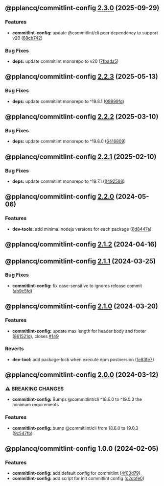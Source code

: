 ## @pplancq/commitlint-config [2.3.0](https://github.com/pplancq/dev-tools/compare/@pplancq/commitlint-config@2.2.3...@pplancq/commitlint-config@2.3.0) (2025-09-29)

### Features

* **commitlint-config:** update @commitlint/cli peer dependency to support v20 ([88cb742](https://github.com/pplancq/dev-tools/commit/88cb742e9ecd69b2494c6144aec4bcd66ab49f03))

### Bug Fixes

* **deps:** update commitlint monorepo to v20 ([7fbada5](https://github.com/pplancq/dev-tools/commit/7fbada5472da8de2382e30f0a487dbabd3b12b00))

## @pplancq/commitlint-config [2.2.3](https://github.com/pplancq/dev-tools/compare/@pplancq/commitlint-config@2.2.2...@pplancq/commitlint-config@2.2.3) (2025-05-13)

### Bug Fixes

* **deps:** update commitlint monorepo to ^19.8.1 ([09899fd](https://github.com/pplancq/dev-tools/commit/09899fd522648d5b73809e60dee9af4cf746096d))

## @pplancq/commitlint-config [2.2.2](https://github.com/pplancq/dev-tools/compare/@pplancq/commitlint-config@2.2.1...@pplancq/commitlint-config@2.2.2) (2025-03-10)

### Bug Fixes

* **deps:** update commitlint monorepo to ^19.8.0 ([6416809](https://github.com/pplancq/dev-tools/commit/64168092add95424270118b244af178340a86a25))

## @pplancq/commitlint-config [2.2.1](https://github.com/pplancq/dev-tools/compare/@pplancq/commitlint-config@2.2.0...@pplancq/commitlint-config@2.2.1) (2025-02-10)

### Bug Fixes

* **deps:** update commitlint monorepo to ^19.7.1 ([8492588](https://github.com/pplancq/dev-tools/commit/8492588166ff71f494487b2289afe6c78aa4e482))

## @pplancq/commitlint-config [2.2.0](https://github.com/pplancq/dev-tools/compare/@pplancq/commitlint-config@2.1.2...@pplancq/commitlint-config@2.2.0) (2024-05-06)


### Features

* **dev-tools:** add minimal nodejs versions for each package ([0d8447a](https://github.com/pplancq/dev-tools/commit/0d8447a6f4e26ff9cb28baac8434020156d5dac0))

## @pplancq/commitlint-config [2.1.2](https://github.com/pplancq/dev-tools/compare/@pplancq/commitlint-config@2.1.1...@pplancq/commitlint-config@2.1.2) (2024-04-16)

## @pplancq/commitlint-config [2.1.1](https://github.com/pplancq/dev-tools/compare/@pplancq/commitlint-config@2.1.0...@pplancq/commitlint-config@2.1.1) (2024-03-25)


### Bug Fixes

* **commitlint-config:** fix case-sensitive to ignores release commit ([ab9c5fd](https://github.com/pplancq/dev-tools/commit/ab9c5fd433a75264e943530cf2006bbad70b306a))

## @pplancq/commitlint-config [2.1.0](https://github.com/pplancq/dev-tools/compare/@pplancq/commitlint-config@2.0.0...@pplancq/commitlint-config@2.1.0) (2024-03-20)


### Features

* **commitlint-config:** update max length for header body and footer ([861521d](https://github.com/pplancq/dev-tools/commit/861521da4efff31124675c46d82332e1d0bc09bf)), closes [#149](https://github.com/pplancq/dev-tools/issues/149)


### Reverts

* **dev-tool:** add package-lock when execute npm postversion ([1e83fe7](https://github.com/pplancq/dev-tools/commit/1e83fe7ee8d2529ce3b85e1abb56968171ee01ff))

## @pplancq/commitlint-config [2.0.0](https://github.com/pplancq/dev-tools/compare/@pplancq/commitlint-config@1.0.0...@pplancq/commitlint-config@2.0.0) (2024-03-12)


### ⚠ BREAKING CHANGES

* **commitlint-config:** Bumps @commitlint/cli ^18.6.0 to ^19.0.3 the minimum requirements

### Features

* **commitlint-config:** bump @commitlint/cli from 18.6.0 to 19.0.3 ([9c547fb](https://github.com/pplancq/dev-tools/commit/9c547fb1ed71cf8838b36d25678942368f670981))

## @pplancq/commitlint-config 1.0.0 (2024-02-05)


### Features

* **commitlint-config:** add default config for commitlint ([4f03d79](https://github.com/pplancq/dev-tools/commit/4f03d798c564669842c1d250b435c87e32ffd6d7))
* **commitlint-config:** add script for init commitlint config ([c2cbfe0](https://github.com/pplancq/dev-tools/commit/c2cbfe0cbc7bf6f1c3487cd3b2903bc4a1814de3))
